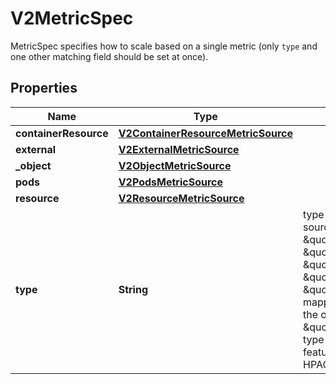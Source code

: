 

# V2MetricSpec

MetricSpec specifies how to scale based on a single metric (only `type` and one other matching field should be set at once).
## Properties

Name | Type | Description | Notes
------------ | ------------- | ------------- | -------------
**containerResource** | [**V2ContainerResourceMetricSource**](V2ContainerResourceMetricSource.md) |  |  [optional]
**external** | [**V2ExternalMetricSource**](V2ExternalMetricSource.md) |  |  [optional]
**_object** | [**V2ObjectMetricSource**](V2ObjectMetricSource.md) |  |  [optional]
**pods** | [**V2PodsMetricSource**](V2PodsMetricSource.md) |  |  [optional]
**resource** | [**V2ResourceMetricSource**](V2ResourceMetricSource.md) |  |  [optional]
**type** | **String** | type is the type of metric source.  It should be one of \&quot;ContainerResource\&quot;, \&quot;External\&quot;, \&quot;Object\&quot;, \&quot;Pods\&quot; or \&quot;Resource\&quot;, each mapping to a matching field in the object. Note: \&quot;ContainerResource\&quot; type is available on when the feature-gate HPAContainerMetrics is enabled | 



